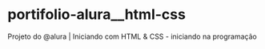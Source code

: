 # portifolio-alura__html-css
Projeto do @alura | Iniciando com HTML &amp; CSS - iniciando na programação
